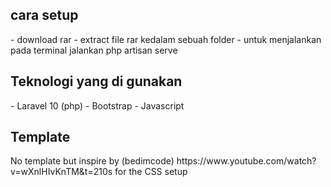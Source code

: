 <h2>cara setup </h2>
- download rar
- extract file rar kedalam sebuah folder
- untuk menjalankan pada terminal jalankan php artisan serve

<h2>Teknologi yang di gunakan </h2>
- Laravel 10 (php)
- Bootstrap
- Javascript

<h2>Template </h2>
No template but inspire by (bedimcode) https://www.youtube.com/watch?v=wXnlHIvKnTM&t=210s for the CSS setup
